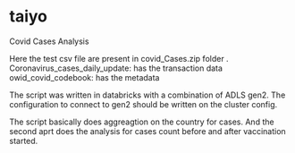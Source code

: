 # taiyo
Covid Cases Analysis

Here the test csv file are present in covid_Cases.zip folder .
Coronavirus_cases_daily_update: has the transaction data
owid_covid_codebook: has the metadata


The script was written in databricks with a combination of ADLS gen2.
The configuration to connect to gen2 should be written on the cluster config.


The script basically does aggreagtion on the country for cases.
And the second aprt does the analysis for cases count before and after vaccination started.
